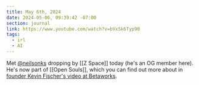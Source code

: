 ```yaml
---
title: May 6th, 2024
date: 2024-05-06, 09:39:42 -07:00
section: journal
link: https://www.youtube.com/watch?v=bVxSk6Typ90
tags:
  - irl
  - AI
---
```

Met [@neilsonks](https://twitter.com/neilsonks) dropping by [[Z Space]] today (he's an OG member here). He's now part of [[Open Souls]], which you can find out more about in [founder Kevin Fischer's video at Betaworks](https://www.youtube.com/watch?v=bVxSk6Typ90).